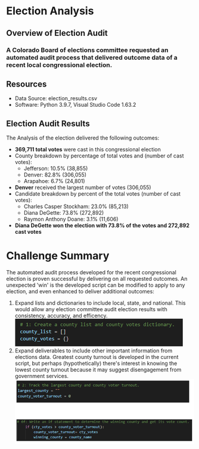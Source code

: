 # Election Analysis  
## Overview of Election Audit
### A Colorado Board of elections committee requested an automated audit process that delivered outcome data of a recent local congressional election.  
## Resources  
* Data Source: election_results.csv
* Software: Python 3.9.7, Visual Studio Code 1.63.2
## Election Audit Results  
The Analysis of the election delivered the following outcomes:  
* **369,711 total votes** were cast in this congressional election
* County breakdown by percentage of total votes and (number of cast votes):
  * Jefferson: 10.5% (38,855)
  * Denver: 82.8% (306,055)
  * Arapahoe: 6.7% (24,801)
* **Denver** received the largest number of votes (306,055)
* Candidate breakdown by percent of the total votes (number of cast votes):
  * Charles Casper Stockham: 23.0% (85,213)
  * Diana DeGette: 73.8% (272,892)
  * Raymon Anthony Doane: 3.1% (11,606)
* **Diana DeGette won the election with 73.8% of the votes and 272,892 cast votes**
# Challenge Summary
The automated audit process developed for the recent congressional election is proven successful by delivering on all requested outcomes. An unexpected 'win' is the developed script can be modified to apply to any election, and even enhanced to deliver additional outcomes:
   1. Expand lists and dictionaries to include local, state, and national.  This would allow any election committee audit election results with consistency, accuracy, and efficency.  
![](/Resources/Example_1_dict_list.png)  
   3. Expand deliverables to include other important information from elections data.  Greatest county turnout is developed in the current script, but perhaps (hypothetically) there's interest in knowing the lowest county turnout because it may suggest disengagement from government services.  
![](/Resources/Example_1_lowest_turnout.png)
